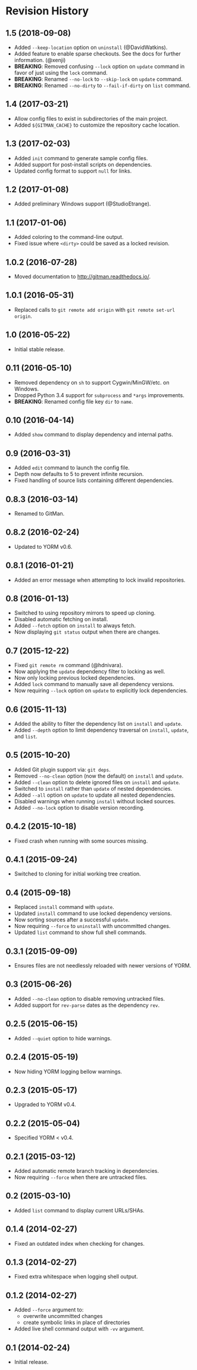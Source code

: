 # Revision History

## 1.5 (2018-09-08)

- Added `--keep-location` option on `uninstall` (@DavidWatkins).
- Added feature to enable sparse checkouts. See the docs for further information. (@xenji)
- **BREAKING**: Removed confusing `--lock` option on `update` command in favor of just using the `lock` command.
- **BREAKING**: Renamed `--no-lock` to `--skip-lock` on `update` command.
- **BREAKING**: Renamed `--no-dirty` to `--fail-if-dirty` on `list` command.

## 1.4 (2017-03-21)

- Allow config files to exist in subdirectories of the main project.
- Added `${GITMAN_CACHE}` to customize the repository cache location.

## 1.3 (2017-02-03)

- Added `init` command to generate sample config files.
- Added support for post-install scripts on dependencies.
- Updated config format to support `null` for links.

## 1.2 (2017-01-08)

- Added preliminary Windows support (@StudioEtrange).

## 1.1 (2017-01-06)

- Added coloring to the command-line output.
- Fixed issue where `<dirty>` could be saved as a locked revision.

## 1.0.2 (2016-07-28)

- Moved documentation to http://gitman.readthedocs.io/.

## 1.0.1 (2016-05-31)

- Replaced calls to `git remote add origin` with `git remote set-url origin`.

## 1.0 (2016-05-22)

- Initial stable release.

## 0.11 (2016-05-10)

- Removed dependency on `sh` to support Cygwin/MinGW/etc. on Windows.
- Dropped Python 3.4 support for `subprocess` and `*args` improvements.
- **BREAKING**: Renamed config file key `dir` to `name`.

## 0.10 (2016-04-14)

- Added `show` command to display dependency and internal paths.

## 0.9 (2016-03-31)

- Added `edit` command to launch the config file.
- Depth now defaults to 5 to prevent infinite recursion.
- Fixed handling of source lists containing different dependencies.

## 0.8.3 (2016-03-14)

- Renamed to GitMan.

## 0.8.2 (2016-02-24)

- Updated to YORM v0.6.

## 0.8.1 (2016-01-21)

- Added an error message when attempting to lock invalid repositories.

## 0.8 (2016-01-13)

- Switched to using repository mirrors to speed up cloning.
- Disabled automatic fetching on install.
- Added `--fetch` option on `install` to always fetch.
- Now displaying `git status` output when there are changes.

## 0.7 (2015-12-22)

- Fixed `git remote rm` command (@hdnivara).
- Now applying the `update` dependency filter to locking as well.
- Now only locking previous locked dependencies.
- Added `lock` command to manually save all dependency versions.
- Now requiring `--lock` option on `update` to explicitly lock dependencies.

## 0.6 (2015-11-13)

- Added the ability to filter the dependency list on `install` and `update`.
- Added `--depth` option to limit dependency traversal on `install`, `update`, and `list`.

## 0.5 (2015-10-20)

- Added Git plugin support via: `git deps`.
- Removed `--no-clean` option (now the default) on `install` and `update`.
- Added `--clean` option to delete ignored files on `install` and `update`.
- Switched to `install` rather than `update` of nested dependencies.
- Added `--all` option on `update` to update all nested dependencies.
- Disabled warnings when running `install` without locked sources.
- Added `--no-lock` option to disable version recording.

## 0.4.2 (2015-10-18)

- Fixed crash when running with some sources missing.

## 0.4.1 (2015-09-24)

- Switched to cloning for initial working tree creation.

## 0.4 (2015-09-18)

- Replaced `install` command with `update`.
- Updated `install` command to use locked dependency versions.
- Now sorting sources after a successful `update`.
- Now requiring `--force` to `uninstall` with uncommitted changes.
- Updated `list` command to show full shell commands.

## 0.3.1 (2015-09-09)

- Ensures files are not needlessly reloaded with newer versions of YORM.

## 0.3 (2015-06-26)

- Added `--no-clean` option to disable removing untracked files.
- Added support for `rev-parse` dates as the dependency `rev`.

## 0.2.5 (2015-06-15)

- Added `--quiet` option to hide warnings.

## 0.2.4 (2015-05-19)

- Now hiding YORM logging bellow warnings.

## 0.2.3 (2015-05-17)

- Upgraded to YORM v0.4.

## 0.2.2 (2015-05-04)

- Specified YORM < v0.4.

## 0.2.1 (2015-03-12)

- Added automatic remote branch tracking in dependencies.
- Now requiring `--force` when there are untracked files.

## 0.2 (2015-03-10)

- Added `list` command to display current URLs/SHAs.

## 0.1.4 (2014-02-27)

- Fixed an outdated index when checking for changes.

## 0.1.3 (2014-02-27)

- Fixed extra whitespace when logging shell output.

## 0.1.2 (2014-02-27)

- Added `--force` argument to:
    - overwrite uncommitted changes
    - create symbolic links in place of directories
- Added live shell command output with `-vv` argument.

## 0.1 (2014-02-24)

- Initial release.
